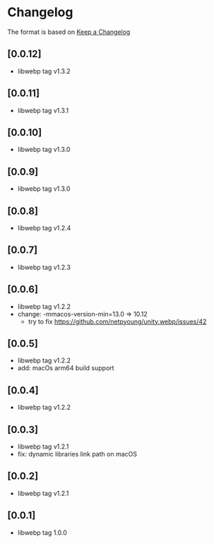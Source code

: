 # Changelog

The format is based on [Keep a Changelog](https://keepachangelog.com/en/1.0.0/)

## [0.0.12]

- libwebp tag v1.3.2

## [0.0.11]

- libwebp tag v1.3.1

## [0.0.10]

- libwebp tag v1.3.0

## [0.0.9]

- libwebp tag v1.3.0

## [0.0.8]

- libwebp tag v1.2.4

## [0.0.7]

- libwebp tag v1.2.3

## [0.0.6]

- libwebp tag v1.2.2
- change: -mmacos-version-min=13.0 => 10.12
  - try to fix https://github.com/netpyoung/unity.webp/issues/42


## [0.0.5]

- libwebp tag v1.2.2
- add: macOs arm64 build support

## [0.0.4]

- libwebp tag v1.2.2

## [0.0.3]

- libwebp tag v1.2.1
- fix: dynamic libraries link path on macOS

## [0.0.2]

- libwebp tag v1.2.1

## [0.0.1]

- libwebp tag 1.0.0
